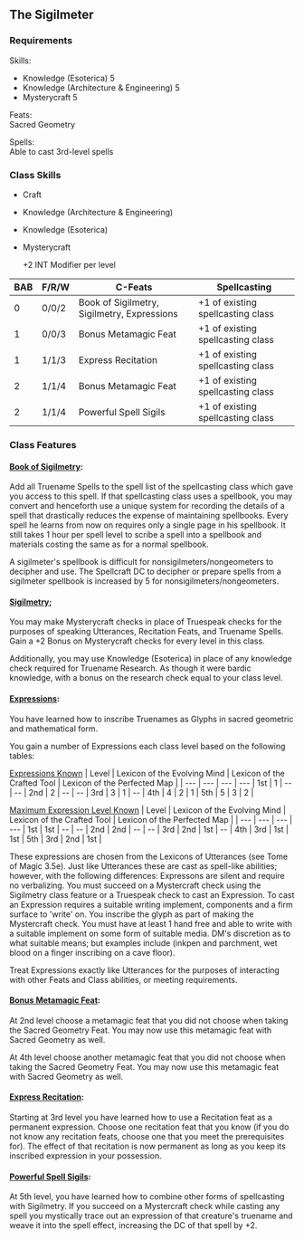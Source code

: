 
## The Sigilmeter

### Requirements

Skills: 
- Knowledge (Esoterica) 5
- Knowledge (Architecture & Engineering) 5
- Mysterycraft 5

Feats: \
    Sacred Geometry

Spells: \
    Able to cast 3rd-level spells 

### Class Skills

- Craft
- Knowledge (Architecture & Engineering)
- Knowledge (Esoterica)
- Mysterycraft


    +2 INT Modifier per level


| BAB  | F/R/W |  C-Feats | Spellcasting |
| --- | --- | --- | --- |
| 0 |  0/0/2  | Book of Sigilmetry, Sigilmetry, Expressions | +1 of existing spellcasting class 
| 1 |  0/0/3  | Bonus Metamagic Feat | +1 of existing spellcasting class 
| 1 |  1/1/3  | Express Recitation | +1 of existing spellcasting class 
| 2 |  1/1/4  |  Bonus Metamagic Feat | +1 of existing spellcasting class 
| 2 |  1/1/4  | Powerful Spell Sigils | +1 of existing spellcasting class 


### Class Features

#### <u>Book of Sigilmetry</u>: 
Add all Truename Spells to the spell list of the spellcasting class which gave you access to this spell. If that spellcasting class uses a spellbook, you may convert and henceforth use a unique system for
recording the details of a spell that drastically reduces the expense of maintaining spellbooks. Every spell he learns from now on requires only a single page in his spellbook. It still takes 1 hour per spell level to scribe a spell into a spellbook and materials costing the same as for a normal spellbook.

A sigilmeter's spellbook is difficult for nonsigilmeters/nongeometers to
decipher and use. The Spellcraft DC to decipher or prepare
spells from a sigilmeter spellbook is increased by 5 for
nonsigilmeters/nongeometers. 

#### <u>Sigilmetry</u>; 
You may make Mysterycraft checks in place of Truespeak checks for the purposes of speaking Utterances, Recitation Feats, and Truename Spells. Gain a +2 Bonus on Mysterycraft checks for every level in this class.

Additionally, you may use Knowledge (Esoterica) in place of any knowledge check required for Truename Research. As though it were bardic knowledge, with a bonus on the research check equal to your class level.

#### <u>Expressions</u>:
You have learned how to inscribe Truenames as Glyphs in sacred geometric and mathematical form. 

You gain a number of Expressions each class level based on the following tables: 

<u>Expressions Known</u>
| Level | Lexicon of the Evolving Mind | Lexicon of the Crafted Tool | Lexicon of the Perfected Map |
| --- | --- | --- | --- |
1st | 1 | -- | -- |
2nd | 2 | -- | -- |
3rd | 3 | 1 | -- |
4th | 4 | 2 | 1 |
5th | 5 | 3 | 2 |

<u>Maximum Expression Level Known</u>
| Level | Lexicon of the Evolving Mind | Lexicon of the Crafted Tool | Lexicon of the Perfected Map |
| --- | --- | --- | --- |
1st | 1st | -- | -- |
2nd | 2nd | -- | -- |
3rd | 2nd | 1st | -- |
4th | 3rd | 1st | 1st |
5th | 3rd | 2nd | 1st |

These expressions are chosen from the Lexicons of Utterances (see Tome of Magic 3.5e). Just like Utterances these are cast as spell-like abilities; however, with the following differences: Expressons are silent and require no verbalizing. You must succeed on a Mystercraft check using the Sigilmetry class feature or a Truespeak check to cast an Expression. To cast an Expression requires a suitable writing implement, components and a firm surface to 'write' on. You inscribe the glyph as part of making the Mystercraft check. You must have at least 1 hand free and able to write with a suitable implement on some form of suitable media. DM's discretion as to what suitable means; but examples include (inkpen and parchment, wet blood on a finger inscribing on a cave floor). 

Treat Expressions exactly like Utterances for the purposes of interacting with other Feats and Class abilities, or meeting requirements. 

#### <u>Bonus Metamagic Feat</u>:
At 2nd level choose a metamagic feat that you did not choose when taking the Sacred Geometry Feat. You may now use this metamagic feat with Sacred Geometry as well. 

At 4th level choose another metamagic feat that you did not choose when taking the Sacred Geometry Feat. You may now use this metamagic feat with Sacred Geometry as well. 

#### <u>Express Recitation</u>: 
Starting at 3rd level you have learned how to use a Recitation feat as a permanent expression. Choose one recitation feat that you know (if you do not know any recitation feats, choose one that you meet the prerequisites for). The effect of that recitation is now permanent as long as you keep its inscribed expression in your possession.  

#### <u>Powerful Spell Sigils</u>:
At 5th level, you have learned how to combine other forms of spellcasting with Sigilmetry. If you succeed on a Mystercraft check while casting any spell you mystically trace out an expression of that creature's truename and weave it into the spell effect, increasing the DC of that spell by +2. 